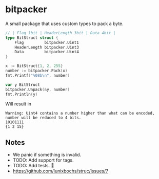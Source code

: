 # bitpacker

A small package that uses custom types to pack a byte.

```go
// | Flag 1bit | HeaderLength 3bit | Data 4bit |
type BitStruct struct {
	Flag         bitpacker.Uint1
	HeaderLength bitpacker.Uint3
	Data         bitpacker.Uint4
}

x := BitStruct{1, 2, 255}
number := bitpacker.Pack(x)
fmt.Printf("%08b\n", number)

var y BitStruct
bitpacker.Unpack(&y, number)
fmt.Println(y)
```

Will result in

```
Warning: Uint4 contains a number higher than what can be encoded, number will be reduced to 4 bits.
10101111
{1 2 15}

```



## Notes
* We panic if something is invalid.
* TODO: Add support for tags.
* TODO: Add tests. 🤨
* https://github.com/lunixbochs/struc/issues/7
